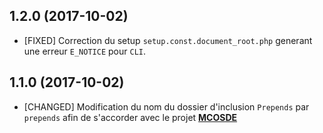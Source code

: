 ## 1.2.0 (2017-10-02)

- [FIXED] Correction du setup `setup.const.document_root.php` generant une erreur `E_NOTICE` pour `CLI`.


## 1.1.0 (2017-10-02)

- [CHANGED] Modification du nom du dossier d'inclusion ``Prepends`` par `prepends` afin de s'accorder avec le projet
**[MCOSDE](https://gitlab-gre.viseo.net/MCOScheduler/MCOSDE)**




[!ADDED]:#
[!FIXED]:#
[!CHANGED]:#
[!REMOVED]:#
[!SECURITY]:#
[!DEPRECATED]:#
[!OTER]:#
[!BUGFIX]:#
